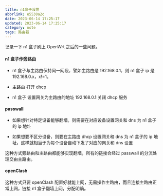 ```yaml
---
title: n1盒子设置
abbrlink: e5530a2c
date: 2023-06-14 17:25:17
updated: 2023-06-14 17:25:17
category: note
tags: 路由器
---
```


记录一下 n1 盒子刷上 OpenWrt 之后的一些问题。

#### n1 盒子作旁路由

- n1 盒子与主路由保持同一网段，譬如主路由是 192.168.0.1，则 n1 盒子 ip 是 192.168.0.x，x!=1。

- 主路由
  打开 dhcp

- n1 盒子
  设置网关为主路由的地址 192.168.0.1
  关闭 dhcp 服务

#### passwall

- 如果想针对特定设备能够翻墙，则需要在对应设备设置网关和 dns 为 n1 盒子的 ip 地址

- 如果想要不区分设备，则要在主路由 dhcp 设置网关和 dns 为 n1 盒子的 ip 地址，这样就相当于为每个设备自动下发了对应的网关和 dns 设置

这种方式旁路由和主路由都能够实现翻墙，所有的链接会经过 passwall 的分流处理交由主路由。

#### openClash

这种方式只要 openClash 配置好就能上网，无需操作主路由，而且连接主路由正常上网，链接 n1 盒子翻墙上网，分配明确。
